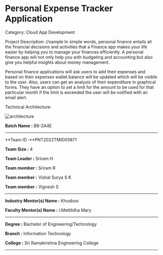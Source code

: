 # Personal Expense Tracker Application

Category: Cloud App Development

Project Description:
//sample
In simple words, personal finance entails all the financial decisions and activities that a Finance app makes your life easier by helping you to manage your finances efficiently. A personal finance app will not only help you with budgeting and accounting but also give you helpful insights about money management.

Personal finance applications will ask users to add their expenses and based on their expenses wallet balance will be updated which will be visible to the user. Also, users can get an analysis of their expenditure in graphical forms. They have an option to set a limit for the amount to be used for that particular month if the limit is exceeded the user will be notified with an email alert.

Technical Architecture:

![architecture](https://user-images.githubusercontent.com/97951280/188361430-a377d0ce-1fbe-429a-9d4d-0309a9c2b977.png)

**Batch Name :** B8-2A4E

---

**Team ID :**PNT2022TMID05871

**Team Size :** 4

**Team Leader :** Sriram H

**Team member :** Sriram R

**Team member :** Vishal Surya S K

**Team member :** Vignesh S

---
**Industry Mentor(s) Name :** Khusboo

**Faculty Mentor(s) Name :** I.Mettildha Mary



---

**Degree	:**	
Bachelor of Engineering/Technology

**Branch	:**	
Information Technology

**College	:**	
Sri Ramakrishna Engineering College

---